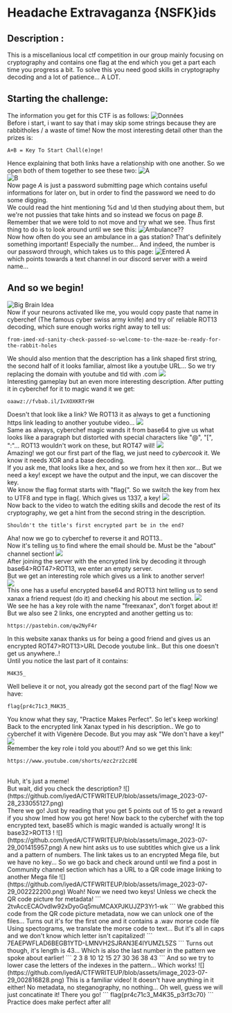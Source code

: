 # Headache Extravaganza {NSFK}ids

## Description : 
This is a miscellanious local ctf competition in our group mainly focusing on cryptography and contains one flag at the end which you get a part each time you progress a bit.
To solve this you need good skills in cryptography decoding and a lot of patience... A LOT.

## Starting the challenge:
The information you get for this CTF is as follows:
![Données](https://github.com/iyedA/CTFWRITEUP/blob/assets/image_2023-07-28_231836206.png)<br>
Before i start, i want to say that i may skip some strings because they are rabbitholes / a waste of time!
Now the most interesting detail other than the prizes is:
```
A+B = Key To Start Chall(e)nge!
```
Hence explaining that both links have a relationship with one another. So we open both of them together to see these two:
![A](https://github.com/iyedA/CTFWRITEUP/blob/assets/image_2023-07-28_231916812.png)<br>
![B](https://github.com/iyedA/CTFWRITEUP/blob/assets/image_2023-07-28_231942483.png)<br>
Now page *A* is just a password submitting page which contains useful informations for later on, but in order to find the password we need to do some digging.<br>
We could read the hint mentioning %d and \d then studying about them, but we're not pussies that take hints and so instead we focus on page *B*.
Remember that we were told to not move and try what we see. Thus first thing to do is to look around until we see this:
![Ambulance??](https://github.com/iyedA/CTFWRITEUP/blob/assets/image_2023-07-28_232015151.png)<br>
Now how often do you see an ambulance in a gas station? That's definitely something important! Especially the number...
And indeed, the number is our password through, which takes us to this page:
![Entered A](https://github.com/iyedA/CTFWRITEUP/blob/assets/image_2023-07-28_232056111.png)<br>
which points towards a text channel in our discord server with a weird name...
## And so we begin!
![Big Brain Idea](https://github.com/iyedA/CTFWRITEUP/blob/assets/neuron%20activation.jpg)<br>
Now if your neurons activated like me, you would copy paste that name in cyberchef (The famous cyber swiss army knife) and try ol' reliable ROT13 decoding, which sure enough works right away to tell us:
```
from-imed-xd-sanity-check-passed-so-welcome-to-the-maze-be-ready-for-the-rabbit-holes
```
We should also mention that the description has a link shaped first string, the second half of it looks familiar, almost like a youtube URL... So we try replacing the domain with youtube and tld with .com
![](https://github.com/iyedA/CTFWRITEUP/blob/assets/image_2023-07-28_232309761.png)<br>
Interesting gameplay but an even more interesting description. After putting it in cyberchef for it to magic wand it we get:
```
oaawz://fvbab.il/IvXOXKRTr9H
```
Doesn't that look like a link? We ROT13 it as always to get a functioning https link leading to another youtube video...
![](https://github.com/iyedA/CTFWRITEUP/blob/assets/image_2023-07-28_232431343.png)<br>
Same as always, cyberchef magic wands it from base64 to give us what looks like a paragraph but distorted with special characters like "@", "[", ":"... ROT13 wouldn't work on these, but ROT47 will!
![](https://github.com/iyedA/CTFWRITEUP/blob/assets/image_2023-07-28_232535237.png)<br>
Amazing! we got our first part of the flag, we just need to *cybercook* it. We know it needs XOR and a base decoding.<br>
If you ask me, that looks like a hex, and so we from hex it then xor... But we need a key! except we have the output and the input, we can discover the key.<br>
We know the flag format starts with "flag{". So we switch the key from hex to UTF8 and type in flag{. Which gives us 1337, a key!
![](https://github.com/iyedA/CTFWRITEUP/blob/assets/image_2023-07-28_232625090.png)<br>
Now back to the video to watch the editing skills and decode the rest of its cryptography, we get a hint from the second string in the description.
```
Shouldn't the title's first encrypted part be in the end?
```
Aha! now we go to cyberchef to reverse it and ROT13..<br>
Now it's telling us to find where the email should be. Must be the "about" channel section!
![](https://github.com/iyedA/CTFWRITEUP/blob/assets/image_2023-07-28_232722275.png)<br>
After joining the server with the encrypted link by decoding it through base64>ROT47>ROT13, we enter an empty server.<br>
But we get an interesting role which gives us a link to another server!<br>
![](https://github.com/iyedA/CTFWRITEUP/blob/assets/image_2023-07-28_232828178.png)<br>
This one has a useful encrypted base64 and ROT13 hint telling us to send xanax a friend request (do it) and checking his about me section.
![](https://github.com/iyedA/CTFWRITEUP/blob/assets/image_2023-07-28_232854532.png)<br>
We see he has a key role with the name "freexanax", don't forget about it! But we also see 2 links, one encrypted and another getting us to:
```
https://pastebin.com/qw2NyF4r
```
In this website xanax thanks us for being a good friend and gives us an encrypted ROT47>ROT13>URL Decode youtube link.. But this one doesn't get us anywhere..!<br>
Until you notice the last part of it contains:
```
M4K35_
```
Well believe it or not, you already got the second part of the flag! Now we have:
```
flag{pr4c71c3_M4K35_
```
You know what they say, "Practice Makes Perfect". So let's keep working!
Back to the encrypted link Xanax typed in his description.. We go to cyberchef it with Vigenère Decode. But you may ask "We don't have a key!"
![](https://github.com/iyedA/CTFWRITEUP/blob/assets/image_2023-07-28_233036147.png)<br>
Remember the key role i told you about!?
And so we get this link:
```
https://www.youtube.com/shorts/ezc2rz2cz0E
``` 
<br>
Huh, it's just a meme! <br>
But wait, did you check the description?
![](https://github.com/iyedA/CTFWRITEUP/blob/assets/image_2023-07-28_233055127.png) <br>
There we go! Just by reading that you get 5 points out of 15 to get a reward if you show Imed how you got here!
Now back to the cyberchef with the top encrypted text, base85 which is magic wanded is actually wrong! It is base32>ROT13 !
![](https://github.com/iyedA/CTFWRITEUP/blob/assets/image_2023-07-29_001415957.png)
A new hint asks us to use subtitles which give us a link and a pattern of numbers.
The link takes us to an encrypted Mega file, but we have no key...
So we go back and check around until we find a post in Community channel section which has a URL to a QR code image linking to another Mega file
![](https://github.com/iyedA/CTFWRITEUP/blob/assets/image_2023-07-29_002222200.png)
Woah! Now we need two keys! Unless we check the QR code picture for metadata!
```
2tvAccECAOvdlw92xDyoGq5muMCAXPJKUJZP3Yr1-wk
```
We grabbed this code from the QR code picture metadata, now we can unlock one of the files... Turns out it's for the first one and it contains a .wav morse code file
Using spectograms, we translate the morse code to text... But it's all in caps and we don't know which letter isn't capitalized!
```
7EAEPWFLAD6BEGB1YTD-LMNVH2SJRAN3E4IYUMZL5ZS
```
Turns out though, it's length is 43... Which is also the last number in the pattern we spoke about earlier!
```
2 3 8 10 12 15 27 30 36 38 43
```
And so we try to lower case the letters of the indexes in the pattern... Which works!
![](https://github.com/iyedA/CTFWRITEUP/blob/assets/image_2023-07-29_002816828.png)
This is a familiar video! It doesn't have anything in it either! No metadata, no steganography, no nothing...
Oh well, guess we will just concatinate it!
There you go!
```
flag{pr4c71c3_M4K35_p3rf3c70}
```
Practice does make perfect after all!

